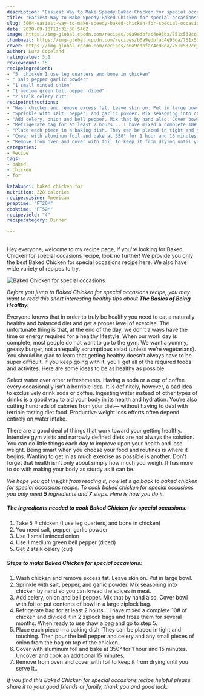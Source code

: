 ```yaml
---
description: "Easiest Way to Make Speedy Baked Chicken for special occasions"
title: "Easiest Way to Make Speedy Baked Chicken for special occasions"
slug: 3004-easiest-way-to-make-speedy-baked-chicken-for-special-occasions
date: 2020-09-10T11:31:38.546Z
image: https://img-global.cpcdn.com/recipes/b0a9edbfac4e93da/751x532cq70/baked-chicken-for-special-occasions-recipe-main-photo.jpg
thumbnail: https://img-global.cpcdn.com/recipes/b0a9edbfac4e93da/751x532cq70/baked-chicken-for-special-occasions-recipe-main-photo.jpg
cover: https://img-global.cpcdn.com/recipes/b0a9edbfac4e93da/751x532cq70/baked-chicken-for-special-occasions-recipe-main-photo.jpg
author: Lura Copeland
ratingvalue: 3.1
reviewcount: 15
recipeingredient:
- "5  chicken I use leg quarters and bone in chicken"
- " salt pepper garlic powder"
- "1 small minced onion"
- "1 medium green bell pepper diced"
- "2 stalk celery cut"
recipeinstructions:
- "Wash chicken and remove excess fat. Leave skin on. Put in large bowl."
- "Sprinkle with salt, pepper, and garlic powder. Mix seasoning into chicken by hand so you can knead the spices in meat."
- "Add celery, onion and bell pepper. Mix that by hand also. Cover bowl with foil or put contents of bowl in a large ziplock bag."
- "Refrigerate bag for at least 2 hours... I have mixed a complete 10# of chicken and divided it in 2 ziplock bags and froze them for several months. When ready to use thaw a bag and go to step 5."
- "Place each piece in a baking dish. They can be placed in tight and touching. Then pour the bell pepper and celery and any small pieces of onion from the bag on top of the chicken."
- "Cover with aluminum foil and bake at 350° for 1 hour and 15 minutes. Uncover and cook an additional 15 minutes."
- "Remove from oven and cover with foil to keep it from drying until you serve it.."
categories:
- Recipe
tags:
- baked
- chicken
- for

katakunci: baked chicken for 
nutrition: 228 calories
recipecuisine: American
preptime: "PT26M"
cooktime: "PT52M"
recipeyield: "4"
recipecategory: Dinner

---
```

<br>
Hey everyone, welcome to my recipe page, if you're looking for Baked Chicken for special occasions recipe, look no further! We provide you only the best Baked Chicken for special occasions recipe here. We also have wide variety of recipes to try.
<br>


![Baked Chicken for special occasions](https://img-global.cpcdn.com/recipes/b0a9edbfac4e93da/751x532cq70/baked-chicken-for-special-occasions-recipe-main-photo.jpg)

<i>Before you jump to Baked Chicken for special occasions recipe, you may want to read this short interesting healthy tips about <strong>The Basics of Being Healthy</strong>.</i>

Everyone knows that in order to truly be healthy you need to eat a naturally healthy and balanced diet and get a proper level of exercise. The unfortunate thing is that, at the end of the day, we don't always have the time or energy required for a healthy lifestyle. When our work day is complete, most people do not want to go to the gym. We want a yummy, greasy burger, not an equally scrumptious salad (unless we’re vegetarians). You should be glad to learn that getting healthy doesn't always have to be super difficult. If you keep going with it, you'll get all of the required foods and activites. Here are some ideas to be as healthy as possible.

Select water over other refreshments. Having a soda or a cup of coffee every occasionally isn’t a horrible idea. It is definitely, however, a bad idea to exclusively drink soda or coffee. Ingesting water instead of other types of drinks is a good way to aid your body in its health and hydration. You’re also cutting hundreds of calories from your diet— without having to deal with terrible tasting diet food. Productive weight loss efforts often depend entirely on water intake.

There are a good deal of things that work toward your getting healthy. Intensive gym visits and narrowly defined diets are not always the solution. You can do little things each day to improve upon your health and lose weight. Being smart when you choose your food and routines is where it begins. Wanting to get in as much exercise as possible is another. Don't forget that health isn't only about simply how much you weigh. It has more to do with making your body as sturdy as it can be. 


<i>We hope you got insight from reading it, now let's go back to baked chicken for special occasions recipe. To cook baked chicken for special occasions you only need <strong>5</strong> ingredients and <strong>7</strong> steps. Here is how you do it.
</i>

##### The ingredients needed to cook Baked Chicken for special occasions:

1. Take 5 # chicken (I use leg quarters, and bone in chicken)
1. You need  salt, pepper, garlic powder
1. Use 1 small minced onion
1. Use 1 medium green bell pepper (diced)
1. Get 2 stalk celery (cut)


##### Steps to make Baked Chicken for special occasions:

1. Wash chicken and remove excess fat. Leave skin on. Put in large bowl.
1. Sprinkle with salt, pepper, and garlic powder. Mix seasoning into chicken by hand so you can knead the spices in meat.
1. Add celery, onion and bell pepper. Mix that by hand also. Cover bowl with foil or put contents of bowl in a large ziplock bag.
1. Refrigerate bag for at least 2 hours... I have mixed a complete 10# of chicken and divided it in 2 ziplock bags and froze them for several months. When ready to use thaw a bag and go to step 5.
1. Place each piece in a baking dish. They can be placed in tight and touching. Then pour the bell pepper and celery and any small pieces of onion from the bag on top of the chicken.
1. Cover with aluminum foil and bake at 350° for 1 hour and 15 minutes. Uncover and cook an additional 15 minutes.
1. Remove from oven and cover with foil to keep it from drying until you serve it..


<i>If you find this Baked Chicken for special occasions recipe helpful please share it to your good friends or family, thank you and good luck.</i>
